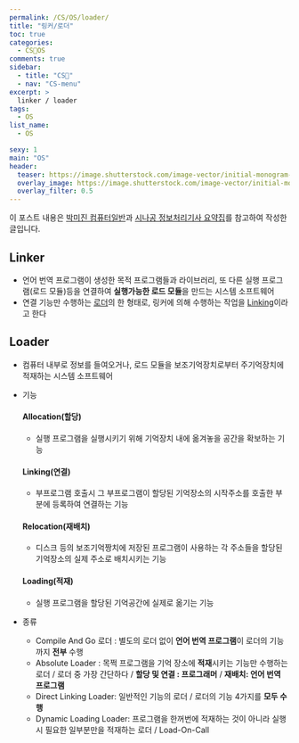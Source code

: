 ```yaml
---
permalink: /CS/OS/loader/
title: "링커/로더"
toc: true
categories:
  - CS🐰OS
comments: true
sidebar:
  - title: "CS🐰"
  - nav: "CS-menu"
excerpt: >
  linker / loader
tags:
  - OS
list_name:
  - OS

sexy: 1
main: "OS"
header:
  teaser: https://image.shutterstock.com/image-vector/initial-monogram-letter-os-logo-260nw-1639925719.jpg
  overlay_image: https://image.shutterstock.com/image-vector/initial-monogram-letter-os-logo-260nw-1639925719.jpg
  overlay_filter: 0.5
---
```

이 포스트 내용은 [박미진 컴퓨터일반](http://www.kyobobook.co.kr/product/detailViewKor.laf?mallGb=KOR&ejkGb=KOR&barcode=9791197154324)과 [시나공 정보처리기사 요약집](#)를 참고하여 작성한 글입니다.


## Linker
- 언어 번역 프로그램이 생성한 목적 프로그램들과 라이브러리, 또 다른 실행 프로그램(로드 모듈)등을 연결하여 **실행가능한 로드 모듈**을 만드는 시스템 소프트웨어
- 연결 기능만 수행하는 [로더](#loader)의 한 형태로, 링커에 의해 수행하는 작업을 [Linking](#linking연결)이라고 한다


## Loader
- 컴퓨터 내부로 정보를 들여오거나, 로드 모듈을 보조기억장치로부터 주기억장치에 적재하는 시스템 소프트웨어
- 기능
  #### Allocation(할당) 
  - 실행 프로그램을 실행시키기 위해 기억장치 내에 옮겨놓을 공간을 확보하는 기능


  #### Linking(연결)
  - 부프로그램 호출시 그 부프로그램이 할당된 기억장소의 시작주소를 호출한 부분에 등록하여 연결하는 기능


  #### Relocation(재배치)
  - 디스크 등의 보조기억짱치에 저장된 프로그램이 사용하는 각 주소들을 할당된 기억장소의 실제 주소로 배치시키는 기능


  #### Loading(적재)
  - 실행 프로그램을 할당된 기억공간에 실제로 옮기는 기능


- 종류
  - Compile And Go 로더 : 별도의 로더 없이 **언어 번역 프로그램**이 로더의 기능까지 **전부** 수행
  - Absolute Loader : 목쩍 프로그램을 기억 장소에 **적재**시키는 기능만 수행하는 로더 / 로더 중 가장 간단하다 / **할당 및 연결 : 프로그래머** /  **재배치: 언어 번역 프로그램**
  - Direct Linking Loader: 일반적인 기능의 로더 / 로더의 기능 4가지를 **모두 수행**
  - Dynamic Loading Loader: 프로그램을 한꺼번에 적재하는 것이 아니라 실행 시 필요한 일부분만을 적재하는 로더 / Load-On-Call